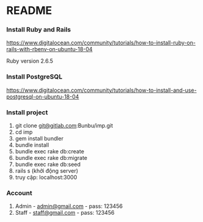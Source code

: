 # README

### Install Ruby and Rails
https://www.digitalocean.com/community/tutorials/how-to-install-ruby-on-rails-with-rbenv-on-ubuntu-18-04

Ruby version 2.6.5

### Install PostgreSQL
https://www.digitalocean.com/community/tutorials/how-to-install-and-use-postgresql-on-ubuntu-18-04

### Install project

1. git clone git@gitlab.com:Bunbu/imp.git
2. cd imp
3. gem install bundler
4. bundle install
5. bundle exec rake db:create
6. bundle exec rake db:migrate
7. bundle exec rake db:seed
8. rails s (khởi động server)
9. truy cập: localhost:3000

### Account

1. Admin - admin@gmail.com - pass: 123456
2. Staff - staff@gmail.com - pass: 123456
